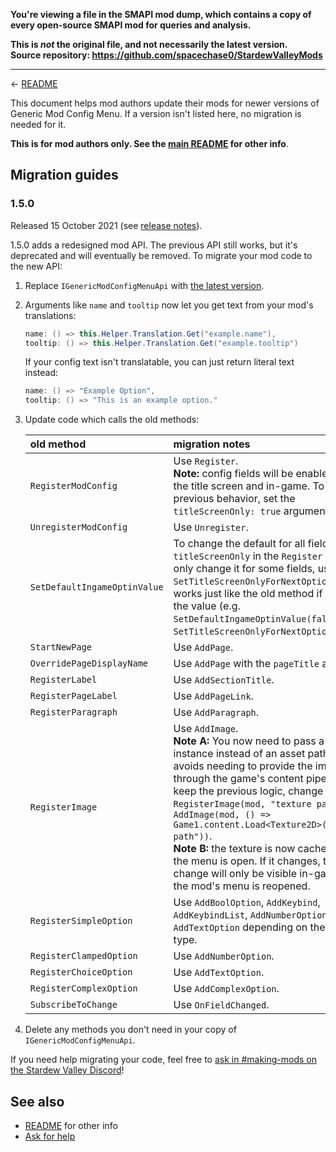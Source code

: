 **You're viewing a file in the SMAPI mod dump, which contains a copy of every open-source SMAPI mod
for queries and analysis.**

**This is _not_ the original file, and not necessarily the latest version.**  
**Source repository: https://github.com/spacechase0/StardewValleyMods**

----

﻿← [README](README.md)

This document helps mod authors update their mods for newer versions of Generic Mod Config Menu. If
a version isn't listed here, no migration is needed for it.

**This is for mod authors only. See the [main README](README.md) for other info**.

## Migration guides
### 1.5.0
Released 15 October 2021 (see [release notes](release-notes.md#150)).

1.5.0 adds a redesigned mod API. The previous API still works, but it's deprecated and will
eventually be removed. To migrate your mod code to the new API:

1. Replace `IGenericModConfigMenuApi` with [the latest version](../IGenericModConfigMenuApi.cs).
2. Arguments like `name` and `tooltip` now let you get text from your mod's translations:

   ```c#
   name: () => this.Helper.Translation.Get("example.name"),
   tooltip: () => this.Helper.Translation.Get("example.tooltip")
   ```

   If your config text isn't translatable, you can just return literal text instead:

   ```c#
   name: () => "Example Option",
   tooltip: () => "This is an example option."
   ```
3. Update code which calls the old methods:

   old method | migration notes
   :--------- | :--------------
   `RegisterModConfig` | Use `Register`.<br />**Note:** config fields will be enabled both on the title screen and in-game. To keep the previous behavior, set the `titleScreenOnly: true` argument.
   `UnregisterModConfig` | Use `Unregister`.
   `SetDefaultIngameOptinValue` | To change the default for all fields, set `titleScreenOnly` in the `Register` call. To only change it for some fields, use `SetTitleScreenOnlyForNextOptions` which works just like the old method if you invert the value (e.g. `SetDefaultIngameOptinValue(false)` → `SetTitleScreenOnlyForNextOptions(true)`).
   `StartNewPage` | Use `AddPage`.
   `OverridePageDisplayName` | Use `AddPage` with the `pageTitle` argument.
   `RegisterLabel` | Use `AddSectionTitle`.
   `RegisterPageLabel` | Use `AddPageLink`.
   `RegisterParagraph` | Use `AddParagraph`.
   `RegisterImage` | Use `AddImage`.<br />**Note A:** You now need to pass a `Texture2D` instance instead of an asset path. This avoids needing to provide the image through the game's content pipeline. To keep the previous logic, change `RegisterImage(mod, "texture path")` to `AddImage(mod, () => Game1.content.Load<Texture2D>("texture path"))`.<br />**Note B:** the texture is now cached while the menu is open. If it changes, the change will only be visible in-game when the mod's menu is reopened.
   `RegisterSimpleOption` | Use `AddBoolOption`, `AddKeybind`, `AddKeybindList`, `AddNumberOption`, or `AddTextOption` depending on the option type.
   `RegisterClampedOption` | Use `AddNumberOption`.
   `RegisterChoiceOption` | Use `AddTextOption`.
   `RegisterComplexOption` | Use `AddComplexOption`.
   `SubscribeToChange` | Use `OnFieldChanged`.

4. Delete any methods you don't need in your copy of `IGenericModConfigMenuApi`.

If you need help migrating your code, feel free to [ask in #making-mods on the Stardew Valley
Discord](https://stardewvalleywiki.com/Modding:Community#Discord)!

## See also
* [README](README.md) for other info
* [Ask for help](https://stardewvalleywiki.com/Modding:Help)
